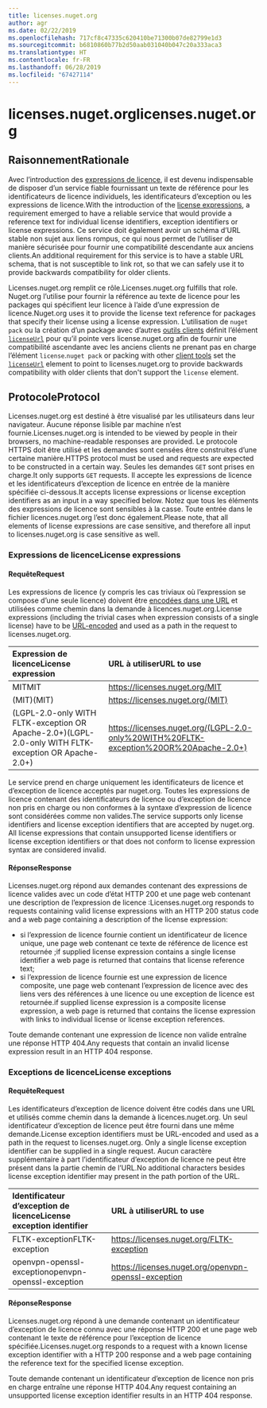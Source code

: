 ```yaml
---
title: licenses.nuget.org
author: agr
ms.date: 02/22/2019
ms.openlocfilehash: 717cf8c47335c620410be71300b07de82799e1d3
ms.sourcegitcommit: b6810860b77b2d50aab031040b047c20a333aca3
ms.translationtype: HT
ms.contentlocale: fr-FR
ms.lasthandoff: 06/28/2019
ms.locfileid: "67427114"
---
```

# <a name="licensesnugetorg"></a><span data-ttu-id="e62ad-102">licenses.nuget.org</span><span class="sxs-lookup"><span data-stu-id="e62ad-102">licenses.nuget.org</span></span>

## <a name="rationale"></a><span data-ttu-id="e62ad-103">Raisonnement</span><span class="sxs-lookup"><span data-stu-id="e62ad-103">Rationale</span></span>

<span data-ttu-id="e62ad-104">Avec l’introduction des [expressions de licence](../reference/nuspec.md#license), il est devenu indispensable de disposer d’un service fiable fournissant un texte de référence pour les identificateurs de licence individuels, les identificateurs d’exception ou les expressions de licence.</span><span class="sxs-lookup"><span data-stu-id="e62ad-104">With the introduction of the [license expressions](../reference/nuspec.md#license), a requirement emerged to have a reliable service that would provide a reference text for individual license identifiers, exception identifiers or license expressions.</span></span>
<span data-ttu-id="e62ad-105">Ce service doit également avoir un schéma d’URL stable non sujet aux liens rompus, ce qui nous permet de l’utiliser de manière sécurisée pour fournir une compatibilité descendante aux anciens clients.</span><span class="sxs-lookup"><span data-stu-id="e62ad-105">An additional requirement for this service is to have a stable URL schema, that is not susceptible to link rot, so that we can safely use it to provide backwards compatibility for older clients.</span></span>

<span data-ttu-id="e62ad-106">Licenses.nuget.org remplit ce rôle.</span><span class="sxs-lookup"><span data-stu-id="e62ad-106">Licenses.nuget.org fulfills that role.</span></span> <span data-ttu-id="e62ad-107">Nuget.org l’utilise pour fournir la référence au texte de licence pour les packages qui spécifient leur licence à l’aide d’une expression de licence.</span><span class="sxs-lookup"><span data-stu-id="e62ad-107">Nuget.org uses it to provide the license text reference for packages that specify their license using a license expression.</span></span> <span data-ttu-id="e62ad-108">L’utilisation de `nuget pack` ou la création d’un package avec d’autres [outils clients](../install-nuget-client-tools.md) définit l’élément [`licenseUrl`](../reference/nuspec.md#licenseurl) pour qu’il pointe vers license.nuget.org afin de fournir une compatibilité ascendante avec les anciens clients ne prenant pas en charge l’élément `license`.</span><span class="sxs-lookup"><span data-stu-id="e62ad-108">`nuget pack` or packing with other [client tools](../install-nuget-client-tools.md) set the [`licenseUrl`](../reference/nuspec.md#licenseurl) element to point to licenses.nuget.org to provide backwards compatibility with older clients that don't support the `license` element.</span></span>

## <a name="protocol"></a><span data-ttu-id="e62ad-109">Protocole</span><span class="sxs-lookup"><span data-stu-id="e62ad-109">Protocol</span></span>

<span data-ttu-id="e62ad-110">Licenses.nuget.org est destiné à être visualisé par les utilisateurs dans leur navigateur. Aucune réponse lisible par machine n’est fournie.</span><span class="sxs-lookup"><span data-stu-id="e62ad-110">Licenses.nuget.org is intended to be viewed by people in their browsers, no machine-readable responses are provided.</span></span>
<span data-ttu-id="e62ad-111">Le protocole HTTPS doit être utilisé et les demandes sont censées être construites d’une certaine manière.</span><span class="sxs-lookup"><span data-stu-id="e62ad-111">HTTPS protocol must be used and requests are expected to be constructed in a certain way.</span></span> <span data-ttu-id="e62ad-112">Seules les demandes `GET` sont prises en charge.</span><span class="sxs-lookup"><span data-stu-id="e62ad-112">It only supports `GET` requests.</span></span>
<span data-ttu-id="e62ad-113">Il accepte les expressions de licence et les identificateurs d’exception de licence en entrée de la manière spécifiée ci-dessous.</span><span class="sxs-lookup"><span data-stu-id="e62ad-113">It accepts license expressions or license exception identifiers as an input in a way specified below.</span></span> <span data-ttu-id="e62ad-114">Notez que tous les éléments des expressions de licence sont sensibles à la casse. Toute entrée dans le fichier licences.nuget.org l’est donc également.</span><span class="sxs-lookup"><span data-stu-id="e62ad-114">Please note, that all elements of license expressions are case sensitive, and therefore all input to licenses.nuget.org is case sensitive as well.</span></span>

### <a name="license-expressions"></a><span data-ttu-id="e62ad-115">Expressions de licence</span><span class="sxs-lookup"><span data-stu-id="e62ad-115">License expressions</span></span>

#### <a name="request"></a><span data-ttu-id="e62ad-116">Requête</span><span class="sxs-lookup"><span data-stu-id="e62ad-116">Request</span></span>

<span data-ttu-id="e62ad-117">Les expressions de licence (y compris les cas triviaux où l’expression se compose d’une seule licence) doivent être [encodées dans une URL](https://tools.ietf.org/html/rfc3986#section-2.1) et utilisées comme chemin dans la demande à licences.nuget.org.</span><span class="sxs-lookup"><span data-stu-id="e62ad-117">License expressions (including the trivial cases when expression consists of a single license) have to be [URL-encoded](https://tools.ietf.org/html/rfc3986#section-2.1) and used as a path in the request to licenses.nuget.org.</span></span>

| <span data-ttu-id="e62ad-118">Expression de licence</span><span class="sxs-lookup"><span data-stu-id="e62ad-118">License expression</span></span> | <span data-ttu-id="e62ad-119">URL à utiliser</span><span class="sxs-lookup"><span data-stu-id="e62ad-119">URL to use</span></span> |
|:---|:---|
| <span data-ttu-id="e62ad-120">MIT</span><span class="sxs-lookup"><span data-stu-id="e62ad-120">MIT</span></span>                                                | <https://licenses.nuget.org/MIT> |
| <span data-ttu-id="e62ad-121">(MIT)</span><span class="sxs-lookup"><span data-stu-id="e62ad-121">(MIT)</span></span>                                              | <https://licenses.nuget.org/(MIT)> |
| <span data-ttu-id="e62ad-122">(LGPL-2.0-only WITH FLTK-exception OR Apache-2.0+)</span><span class="sxs-lookup"><span data-stu-id="e62ad-122">(LGPL-2.0-only WITH FLTK-exception OR Apache-2.0+)</span></span> | <https://licenses.nuget.org/(LGPL-2.0-only%20WITH%20FLTK-exception%20OR%20Apache-2.0+)> |

<span data-ttu-id="e62ad-123">Le service prend en charge uniquement les identificateurs de licence et d’exception de licence acceptés par nuget.org. Toutes les expressions de licence contenant des identificateurs de licence ou d’exception de licence non pris en charge ou non conformes à la syntaxe d’expression de licence sont considérées comme non valides.</span><span class="sxs-lookup"><span data-stu-id="e62ad-123">The service supports only license identifiers and license exception identifiers that are accepted by nuget.org. All license expressions that contain unsupported license identifiers or license exception identifiers or that does not conform to license expression syntax are considered invalid.</span></span>

#### <a name="response"></a><span data-ttu-id="e62ad-124">Réponse</span><span class="sxs-lookup"><span data-stu-id="e62ad-124">Response</span></span>

<span data-ttu-id="e62ad-125">Licenses.nuget.org répond aux demandes contenant des expressions de licence valides avec un code d’état HTTP 200 et une page web contenant une description de l’expression de licence :</span><span class="sxs-lookup"><span data-stu-id="e62ad-125">Licenses.nuget.org responds to requests containing valid license expressions with an HTTP 200 status code and a web page containing a description of the license expression:</span></span>

* <span data-ttu-id="e62ad-126">si l’expression de licence fournie contient un identificateur de licence unique, une page web contenant ce texte de référence de licence est retournée ;</span><span class="sxs-lookup"><span data-stu-id="e62ad-126">if supplied license expression contains a single license identifier a web page is returned that contains that license reference text;</span></span>
* <span data-ttu-id="e62ad-127">si l’expression de licence fournie est une expression de licence composite, une page web contenant l’expression de licence avec des liens vers des références à une licence ou une exception de licence est retournée.</span><span class="sxs-lookup"><span data-stu-id="e62ad-127">if supplied license expression is a composite license expression, a web page is returned that contains the license expression with links to individual license or license exception references.</span></span>

<span data-ttu-id="e62ad-128">Toute demande contenant une expression de licence non valide entraîne une réponse HTTP 404.</span><span class="sxs-lookup"><span data-stu-id="e62ad-128">Any requests that contain an invalid license expression result in an HTTP 404 response.</span></span>

### <a name="license-exceptions"></a><span data-ttu-id="e62ad-129">Exceptions de licence</span><span class="sxs-lookup"><span data-stu-id="e62ad-129">License exceptions</span></span>

#### <a name="request"></a><span data-ttu-id="e62ad-130">Requête</span><span class="sxs-lookup"><span data-stu-id="e62ad-130">Request</span></span>

<span data-ttu-id="e62ad-131">Les identificateurs d’exception de licence doivent être codés dans une URL et utilisés comme chemin dans la demande à licences.nuget.org. Un seul identificateur d’exception de licence peut être fourni dans une même demande.</span><span class="sxs-lookup"><span data-stu-id="e62ad-131">License exception identifiers must be URL-encoded and used as a path in the request to licenses.nuget.org. Only a single license exception identifier can be supplied in a single request.</span></span> <span data-ttu-id="e62ad-132">Aucun caractère supplémentaire à part l’identificateur d’exception de licence ne peut être présent dans la partie chemin de l’URL.</span><span class="sxs-lookup"><span data-stu-id="e62ad-132">No additional characters besides license exception identifier may present in the path portion of the URL.</span></span>

| <span data-ttu-id="e62ad-133">Identificateur d’exception de licence</span><span class="sxs-lookup"><span data-stu-id="e62ad-133">License exception identifier</span></span> | <span data-ttu-id="e62ad-134">URL à utiliser</span><span class="sxs-lookup"><span data-stu-id="e62ad-134">URL to use</span></span> |
|:---|:---|
|<span data-ttu-id="e62ad-135">FLTK-exception</span><span class="sxs-lookup"><span data-stu-id="e62ad-135">FLTK-exception</span></span>            | <https://licenses.nuget.org/FLTK-exception> |
|<span data-ttu-id="e62ad-136">openvpn-openssl-exception</span><span class="sxs-lookup"><span data-stu-id="e62ad-136">openvpn-openssl-exception</span></span> | <https://licenses.nuget.org/openvpn-openssl-exception> |

#### <a name="response"></a><span data-ttu-id="e62ad-137">Réponse</span><span class="sxs-lookup"><span data-stu-id="e62ad-137">Response</span></span>

<span data-ttu-id="e62ad-138">Licenses.nuget.org répond à une demande contenant un identificateur d’exception de licence connu avec une réponse HTTP 200 et une page web contenant le texte de référence pour l’exception de licence spécifiée.</span><span class="sxs-lookup"><span data-stu-id="e62ad-138">Licenses.nuget.org responds to a request with a known license exception identifier with a HTTP 200 response and a web page containing the reference text for the specified license exception.</span></span>

<span data-ttu-id="e62ad-139">Toute demande contenant un identificateur d’exception de licence non pris en charge entraîne une réponse HTTP 404.</span><span class="sxs-lookup"><span data-stu-id="e62ad-139">Any request containing an unsupported license exception identifier results in an HTTP 404 response.</span></span>